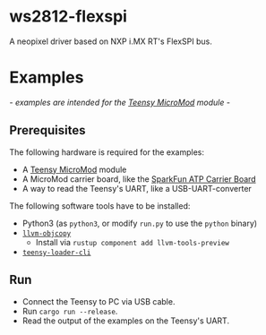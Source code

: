 # ws2812-flexspi
A neopixel driver based on NXP i.MX RT's FlexSPI bus.



# Examples

*- examples are intended for the [Teensy MicroMod](https://www.sparkfun.com/products/16402) module -*

## Prerequisites

The following hardware is required for the examples:
- A [Teensy MicroMod](https://www.sparkfun.com/products/16402) module
- A MicroMod carrier board, like the [SparkFun ATP Carrier Board](https://www.sparkfun.com/products/16885)
- A way to read the Teensy's UART, like a USB-UART-converter

The following software tools have to be installed:
- Python3 (as `python3`, or modify `run.py` to use the `python` binary)
- [`llvm-objcopy`](https://github.com/rust-lang/rust/issues/85658)
  - Install via `rustup component add llvm-tools-preview`
- [`teensy-loader-cli`](https://www.pjrc.com/teensy/loader_cli.html)


## Run

- Connect the Teensy to PC via USB cable.
- Run `cargo run --release`.
- Read the output of the examples on the Teensy's UART.
